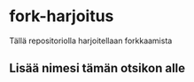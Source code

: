 # fork-harjoitus
Tällä repositoriolla harjoitellaan forkkaamista

## Lisää nimesi tämän otsikon alle

